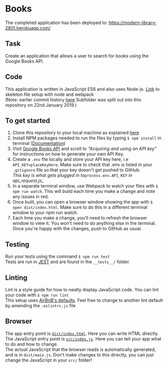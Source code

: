 # Books  
The completed application has been deployed to: https://modern-library-2801.herokuapp.com/

## Task  
Create an application that allows a user to search for books using the Google Books API.  

## Code  
This application is written in JavaScript ES6 and also uses Node-js.
[Link](https://github.com/pelensky/JavaScriptStarterKit) to skeleton file setup with node and webpack  
(Note: earlier commit history [here](https://github.com/sohbaker/Books-old) Subfolder was split out into this repository on 22nd January 2019.)  

## To get started  
1. Clone this repository to your local machine as explained [here](https://help.github.com/articles/cloning-a-repository/)  
2. Install NPM packages needed to run the files by typing `$ npm install` in terminal ([Documentation](https://docs.npmjs.com/cli/install))   
3. Visit [Google Books API](https://developers.google.com/books/docs/v1/using) and scroll to _"Acquiring and using an API key"_ for instructions on how to generate your own API Key.  
4. Create a `.env` file locally and store your API key here, i.e `API_KEY=placeKeyHere`.  Make sure to check that .env is listed in your `.gitignore` file so that your key doesn't get pushed to GitHub.  
    _This key is what gets plugged in to_`process.env.API_KEY` _in api_request.js__  
5. In a separate terminal window, use Webpack to watch your files with `$ npm run watch`. This will build each time you make a change and note any issues in red.  
6. Once built, you can open a browser window showing the app with `$ open dist/index.html`. Make sure to do this in a different terminal window to your npm run watch.  
7. Each time you make a change, you'll need to refresh the browser window to view it. You won't need to do anything else in the terminal. Once you're happy with the changes, push to GitHub as usual.  

## Testing  
Run your tests using the command `$ npm run test`  
Tests are run in [JEST](https://www.npmjs.com/package/jest) and are found in the `__tests__/` folder.  

## Linting  
Lint is a style guide for how to neatly display JavaScript code. You can lint your code with `$ npm run lint`  
This setup uses [AirBnB's defaults](https://github.com/airbnb/javascript). Feel free to change to another lint default by amending the `.eslintrc.js` file  

## Browser  
The app entry point is [`dist/index.html`](dist/index.html). Here you can write HTML directly.  
The JavaScript entry point is [`src/index.js`](src/index.js). Here you can tell your app what to do and how to change.  
The _actual_ JavaScript that the browser reads is automatically generated, and is in `dist/main.js`. Don't make changes to this directly, you can just change the JavaScript in your `src/` folder!  

